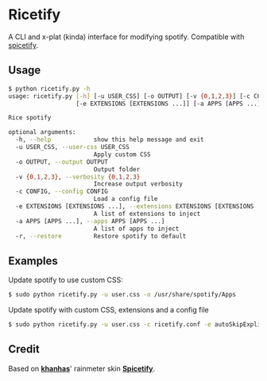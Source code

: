 # Ricetify

A CLI and x-plat (kinda) interface for modifying spotify. Compatible with [spicetify](https://github.com/khanhas/Spicetify).

## Usage

```bash
$ python ricetify.py -h
usage: ricetify.py [-h] [-u USER_CSS] [-o OUTPUT] [-v {0,1,2,3}] [-c CONFIG]
                   [-e EXTENSIONS [EXTENSIONS ...]] [-a APPS [APPS ...]] [-r]

Rice spotify

optional arguments:
  -h, --help            show this help message and exit
  -u USER_CSS, --user-css USER_CSS
                        Apply custom CSS
  -o OUTPUT, --output OUTPUT
                        Output folder
  -v {0,1,2,3}, --verbosity {0,1,2,3}
                        Increase output verbosity
  -c CONFIG, --config CONFIG
                        Load a config file
  -e EXTENSIONS [EXTENSIONS ...], --extensions EXTENSIONS [EXTENSIONS ...]
                        A list of extensions to inject
  -a APPS [APPS ...], --apps APPS [APPS ...]
                        A list of apps to inject
  -r, --restore         Restore spotify to default

```

## Examples

Update spotify to use custom CSS:

```bash
$ sudo python ricetify.py -u user.css -o /usr/share/spotify/Apps
```

Update spotify with custom CSS, extensions and a config file

```bash
$ sudo python ricetify.py -u user.css -c ricetify.conf -e autoSkipExplicit.js -o /usr/share/spotify/Apps
```

## Credit

Based on [**khanhas**](https://github.com/khanhas)' rainmeter skin [**Spicetify**](https://github.com/khanhas/Spicetify).
